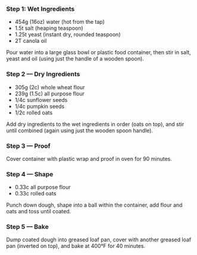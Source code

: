 ### Step 1: Wet Ingredients

- 454g (16oz) water (hot from the tap)
- 1.5t salt (heaping teaspoon)
- 1.25t yeast (instant dry, rounded teaspoon)
- 2T canola oil

Pour water into a large glass bowl or plastic food container, then stir in salt, yeast and oil (using just the handle of a wooden spoon).

### Step 2 &mdash; Dry Ingredients

- 305g (2c) whole wheat flour
- 239g (1.5c) all purpose flour
- 1/4c sunflower seeds
- 1/4c pumpkin seeds
- 1/2c rolled oats

Add dry ingredients to the wet ingredients in order (oats on top), and stir until combined (again using just the wooden spoon handle).

### Step 3 &mdash; Proof

Cover container with plastic wrap and proof in oven for 90 minutes.

### Step 4 &mdash; Shape

- 0.33c all purpose flour
- 0.33c rolled oats

Punch down dough, shape into a ball within the container, add flour and oats and toss until coated.

### Step 5 &mdash; Bake

Dump coated dough into greased loaf pan, cover with another greased loaf pan (inverted on top), and bake at 400°F for 40 minutes.
